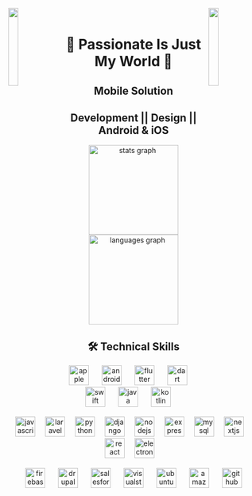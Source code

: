 <img align="left" src="https://user-images.githubusercontent.com/65187002/144930161-2f783401-8d27-4fdf-a2f7-cc0ba32f1f1f.gif" width="20%" style="display:inline;"><img align="right" src="https://user-images.githubusercontent.com/65187002/144930161-2f783401-8d27-4fdf-a2f7-cc0ba32f1f1f.gif" width="20%" style="display:inline;">
<br>
<h1 align="center">👋 Passionate Is Just My World 👋</h1>

<h2 align="center">Mobile Solution </h2>
<h2 align="center">Development || Design || Android & iOS</h2>

<div align="center">
  <img src="https://github-readme-stats.vercel.app/api?username=crazynavi&theme=tokyonight&hide_border=true&include_all_commits=true&count_private=true" height="180" alt="stats graph"  />
  <img src="https://github-readme-stats.vercel.app/api/top-langs/?username=crazynavi&theme=tokyonight&hide_border=true&include_all_commits=true&count_private=true&layout=compact" height="180" alt="languages graph"  />
</div>

<h2 align="center">🛠️ Technical Skills</h2>
<div align="center">
  <img src="https://cdn.simpleicons.org/apple/000000" height="40" alt="apple logo" title="Apple" />
  <img width="18" />
  <img src="https://cdn.simpleicons.org/android/3DDC84" height="40" alt="android logo" title="Android" />
  <img width="18" />
  <img src="https://cdn.jsdelivr.net/gh/devicons/devicon/icons/flutter/flutter-original.svg" height="40" title="Flutter" alt="flutter logo"  />
  <img width="18" />
  <img src="https://cdn.jsdelivr.net/gh/devicons/devicon/icons/dart/dart-original.svg" height="40" title="Dart" alt="dart logo"  />
  <img width="18" />
  <img src="https://cdn.jsdelivr.net/gh/devicons/devicon/icons/swift/swift-original.svg" title="Swift" height="40" alt="swift logo"  />
  <img width="18" />
  <img src="https://cdn.jsdelivr.net/gh/devicons/devicon/icons/java/java-original.svg" title="Java" height="40" alt="java logo"  />
  <img width="18" />
  <img src="https://skillicons.dev/icons?i=kotlin" height="40" alt="kotlin logo" title="Kotlin" />
  <img width="18" />
</div>
<br/>
<div align="center">
  <img src="https://cdn.simpleicons.org/javascript/F7DF1E" height="40" title="Javascript" alt="javascript logo"  />
  <img width="12" />
  <img src="https://skillicons.dev/icons?i=laravel" height="40" title="Laravel" alt="laravel logo"  />
  <img width="12" />
  <img src="https://cdn.jsdelivr.net/gh/devicons/devicon/icons/python/python-original.svg" title="Python" height="40" alt="python logo"  />
  <img width="12" />
  <img src="https://skillicons.dev/icons?i=django" height="40" title="Django" alt="django logo"  />
  <img width="12" />
  <img src="https://cdn.simpleicons.org/nodedotjs/339933" height="40" title="Node.js" alt="nodejs logo"  />
  <img width="12" />
  <img src="https://skillicons.dev/icons?i=express" height="40" title="Express" alt="express logo"  />
  <img width="12" />
  <img src="https://cdn.jsdelivr.net/gh/devicons/devicon/icons/mysql/mysql-original.svg" height="40" alt="mysql logo"  />
  <img width="12" />
  <img src="https://skillicons.dev/icons?i=nextjs" height="40" title="NextJS" alt="nextjs logo"  />
  <img width="12" />
  <img src="https://cdn.simpleicons.org/react/61DAFB" height="40" title="React" alt="react logo"  />
  <img width="12" />
  <img src="https://cdn.simpleicons.org/electron/47848F" height="40" title="Electron" alt="electron logo"  />
  <img width="12" />
</div>
<br/>
<div align="center">
  <img src="https://cdn.simpleicons.org/firebase/FFCA28" height="40" title="Firebase" alt="firebase logo"  />
  <img width="18" />
  <img src="https://cdn.simpleicons.org/drupal/0678BE" height="40" alt="drupal logo"  />
  <img width="18" />
  <img src="https://cdn.jsdelivr.net/gh/devicons/devicon/icons/salesforce/salesforce-original.svg" height="40" alt="salesforce logo"  />
  <img width="18" />
  <img src="https://cdn.jsdelivr.net/gh/devicons/devicon/icons/visualstudio/visualstudio-plain.svg" height="40" alt="visualstudio logo"  />
  <img width="18" />
  <img src="https://cdn.jsdelivr.net/gh/devicons/devicon/icons/ubuntu/ubuntu-plain.svg" height="40" alt="ubuntu logo"  />
  <img width="18" />
  <img src="https://cdn.simpleicons.org/amazonaws/232F3E" height="40" alt="amazonwebservices logo"  />
  <img width="18" />
  <img src="https://skillicons.dev/icons?i=github" height="40" alt="github logo"  />
</div>


